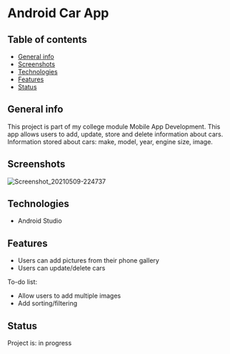 # Android Car App

## Table of contents
* [General info](#general-info)
* [Screenshots](#screenshots)
* [Technologies](#technologies)
* [Features](#features)
* [Status](#status)

## General info
This project is part of my college module Mobile App Development. This app allows users to add, update, store and delete information about cars. Information stored about cars: make, model, year, engine size, image.

## Screenshots
![Screenshot_20210509-224737](https://user-images.githubusercontent.com/60884173/117725164-aa1ed180-b1dc-11eb-8d1a-0df5f36fe0c5.png)

## Technologies
* Android Studio

## Features
* Users can add pictures from their phone gallery
* Users can update/delete cars

To-do list:
* Allow users to add multiple images
* Add sorting/filtering

## Status
Project is: in progress




